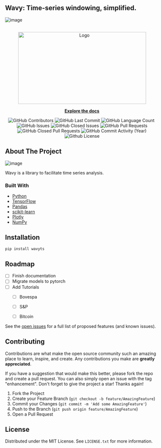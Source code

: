 <!-- Title -->
## Wavy: Time-series windowing, simplified.
![image](https://user-images.githubusercontent.com/12815734/176294464-d52222f1-1622-4488-8b45-f92680742b7b.png)

<!-- PROJECT LOGO -->
<br />
<div align="center">
  <a href="https://github.com/logspace-ai/wavy">
    <img src="https://github.com/logspace-ai/wavy/blob/main/images/logo.png?raw=true" alt="Logo" width="419" height="235">
  </a>

<!--   <h3 align="center">Time-series windowing, simplified.</h3> -->
  <a href="https://logspace-ai.github.io/wavy/"><strong>Explore the docs</strong></a>
</div>

<p align="center">
<img alt="GitHub Contributors" src="https://img.shields.io/github/contributors/logspace-ai/wavy" />
<img alt="GitHub Last Commit" src="https://img.shields.io/github/last-commit/logspace-ai/wavy" />
<img alt="GitHub Language Count" src="https://img.shields.io/github/languages/count/logspace-ai/wavy" />
<img alt="" src="https://img.shields.io/github/repo-size/logspace-ai/wavy" />
<img alt="GitHub Issues" src="https://img.shields.io/github/issues/logspace-ai/wavy" />
<img alt="GitHub Closed Issues" src="https://img.shields.io/github/issues-closed/logspace-ai/wavy" />
<img alt="GitHub Pull Requests" src="https://img.shields.io/github/issues-pr/logspace-ai/wavy" />
<img alt="GitHub Closed Pull Requests" src="https://img.shields.io/github/issues-pr-closed/logspace-ai/wavy" /> 
<img alt="GitHub Commit Activity (Year)" src="https://img.shields.io/github/commit-activity/y/logspace-ai/wavy" />
<img alt="Github License" src="https://img.shields.io/github/license/logspace-ai/wavy" />  
</p>


<!-- ABOUT THE PROJECT -->
## About The Project
![image](https://user-images.githubusercontent.com/12815734/176294464-d52222f1-1622-4488-8b45-f92680742b7b.png)

Wavy is a library to facilitate time series analysis.


### Built With

* [Python](https://www.python.org/)
* [TensorFlow](https://www.tensorflow.org/)
* [Pandas](https://pandas.pydata.org/)
* [scikit-learn](https://scikit-learn.org/stable/index.html)
* [Plotly](https://plotly.com/python/)
* [NumPy](https://numpy.org/)


<!-- GETTING STARTED -->
## Installation


```sh
pip install wavyts
```


<!-- USAGE EXAMPLES
## Usage

Use this space to show useful examples of how a project can be used. Additional screenshots, code examples and demos work well in this space. You may also link to more resources.

_For more examples, please refer to the [Documentation](https://logspace-ai.github.io/wavy/)_ -->


<!-- ROADMAP -->
## Roadmap

- [ ] Finish documentation
- [ ] Migrate models to pytorch
- [ ] Add Tutorials
    - [ ] Bovespa
    - [ ] S&P
    - [ ] Bitcoin


See the [open issues](https://github.com/logspace-ai/wavy/issues) for a full list of proposed features (and known issues).


<!-- CONTRIBUTING -->
## Contributing

Contributions are what make the open source community such an amazing place to learn, inspire, and create. Any contributions you make are **greatly appreciated**.

If you have a suggestion that would make this better, please fork the repo and create a pull request. You can also simply open an issue with the tag "enhancement".
Don't forget to give the project a star! Thanks again!

1. Fork the Project
2. Create your Feature Branch (`git checkout -b feature/AmazingFeature`)
3. Commit your Changes (`git commit -m 'Add some AmazingFeature'`)
4. Push to the Branch (`git push origin feature/AmazingFeature`)
5. Open a Pull Request


<!-- LICENSE -->
## License

Distributed under the MIT License. See `LICENSE.txt` for more information.


<!-- MARKDOWN LINKS & IMAGES -->
<!-- https://www.markdownguide.org/basic-syntax/#reference-style-links -->
[contributors-shield]: https://img.shields.io/github/contributors/logspace-ai/wavy.svg?style=for-the-badge
[contributors-url]: https://github.com/logspace-ai/wavy/graphs/contributors
[forks-shield]: https://img.shields.io/github/forks/logspace-ai/wavy.svg?style=for-the-badge
[forks-url]: https://github.com/logspace-ai/wavy/network/members
[stars-shield]: https://img.shields.io/github/stars/logspace-ai/wavy.svg?style=for-the-badge
[stars-url]: https://github.com/logspace-ai/wavy/stargazers
[issues-shield]: https://img.shields.io/github/issues/logspace-ai/wavy.svg?style=for-the-badge
[issues-url]: https://github.com/logspace-ai/wavy/issues
[license-shield]: https://img.shields.io/github/license/logspace-ai/wavy.svg?style=for-the-badge
[license-url]: https://github.com/logspace-ai/wavy/blob/main/LICENSE.txt
<!-- [documentation-url]: https://logspace-ai.github.io/wavy/ -->
